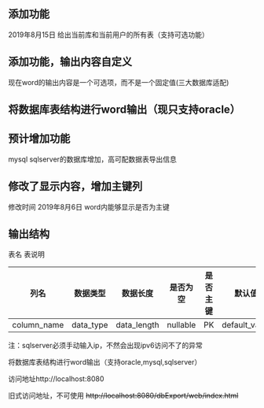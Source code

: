 
## 添加功能
2019年8月15日
给出当前库和当前用户的所有表（支持可选功能）

## 添加功能，输出内容自定义
 现在word的输出内容是一个可选项，而不是一个固定值(三大数据库适配)

## 将数据库表结构进行word输出（现只支持oracle）

## 预计增加功能
 mysql sqlserver的数据库增加，高可配数据表导出信息

## 修改了显示内容，增加主键列
修改时间 2019年8月6日
word内能够显示是否为主键

## 输出结构
表名 表说明 

| 列名 | 数据类型 | 数据长度 | 是否为空 | 是否主键 | 默认值 | 备注 |
|----|----|----|----|----|----|----|
|column_name|data_type|data_length|nullable|PK|default_value|conment|


 注：sqlserver必须手动输入ip，不然会出现ipv6访问不了的异常

 将数据库表结构进行word输出（支持oracle,mysql,sqlserver）

 访问地址http://localhost:8080

旧式访问地址，不可使用 ~~http://localhost:8080/dbExport/web/index.html~~ 